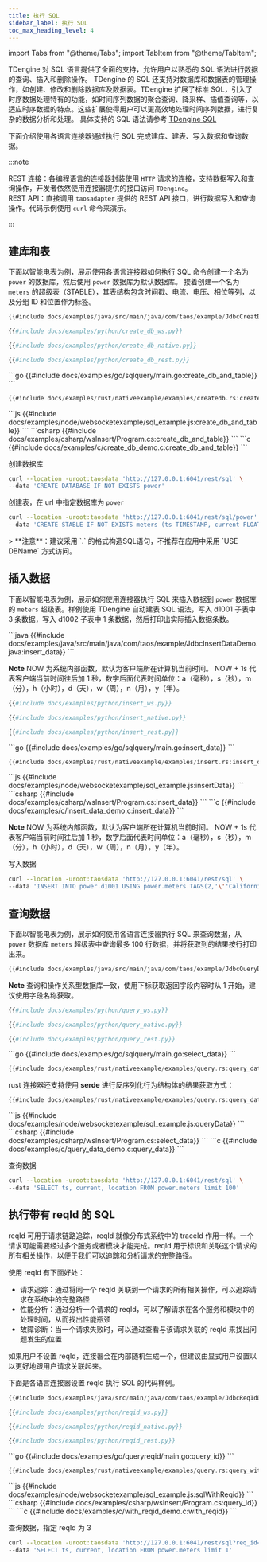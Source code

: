 ```yaml
---
title: 执行 SQL
sidebar_label: 执行 SQL
toc_max_heading_level: 4
---
```


import Tabs from "@theme/Tabs";
import TabItem from "@theme/TabItem";

TDengine 对 SQL 语言提供了全面的支持，允许用户以熟悉的 SQL 语法进行数据的查询、插入和删除操作。 TDengine 的 SQL 还支持对数据库和数据表的管理操作，如创建、修改和删除数据库及数据表。TDengine 扩展了标准 SQL，引入了时序数据处理特有的功能，如时间序列数据的聚合查询、降采样、插值查询等，以适应时序数据的特点。这些扩展使得用户可以更高效地处理时间序列数据，进行复杂的数据分析和处理。 具体支持的 SQL 语法请参考  [TDengine SQL](../../reference/taos-sql/)  

下面介绍使用各语言连接器通过执行 SQL 完成建库、建表、写入数据和查询数据。

:::note

REST 连接：各编程语言的连接器封装使用 `HTTP` 请求的连接，支持数据写入和查询操作，开发者依然使用连接器提供的接口访问 `TDengine`。  
REST API：直接调用 `taosadapter` 提供的 REST API 接口，进行数据写入和查询操作。代码示例使用 `curl` 命令来演示。

:::


## 建库和表
下面以智能电表为例，展示使用各语言连接器如何执行 SQL 命令创建一个名为 `power` 的数据库，然后使用 `power` 数据库为默认数据库。
接着创建一个名为 `meters` 的超级表（STABLE），其表结构包含时间戳、电流、电压、相位等列，以及分组 ID 和位置作为标签。

<Tabs defaultValue="java" groupId="lang">
<TabItem value="java" label="Java">

```java
{{#include docs/examples/java/src/main/java/com/taos/example/JdbcCreatDBDemo.java:create_db_and_table}}
```

</TabItem>
<TabItem label="Python" value="python">

```python title="Websocket 连接"
{{#include docs/examples/python/create_db_ws.py}}
```

```python title="原生连接"
{{#include docs/examples/python/create_db_native.py}}
```

```python title="Rest 连接"
{{#include docs/examples/python/create_db_rest.py}}
```
</TabItem>
<TabItem label="Go" value="go">
```go
{{#include docs/examples/go/sqlquery/main.go:create_db_and_table}}
```
</TabItem>
<TabItem label="Rust" value="rust">

```rust
{{#include docs/examples/rust/nativeexample/examples/createdb.rs:create_db_and_table}}
```

</TabItem>
<TabItem label="Node.js" value="node">
```js
{{#include docs/examples/node/websocketexample/sql_example.js:create_db_and_table}}
```
</TabItem>
<TabItem label="C#" value="csharp">
```csharp
{{#include docs/examples/csharp/wsInsert/Program.cs:create_db_and_table}}
```
</TabItem>
<TabItem label="C" value="c">
```c
{{#include docs/examples/c/create_db_demo.c:create_db_and_table}}
```
</TabItem>
<TabItem label="REST API" value="rest">

创建数据库

```bash
curl --location -uroot:taosdata 'http://127.0.0.1:6041/rest/sql' \
--data 'CREATE DATABASE IF NOT EXISTS power'
```

创建表，在 url 中指定数据库为 `power`

```bash
curl --location -uroot:taosdata 'http://127.0.0.1:6041/rest/sql/power' \
--data 'CREATE STABLE IF NOT EXISTS meters (ts TIMESTAMP, current FLOAT, voltage INT, phase FLOAT) TAGS (groupId INT, location BINARY(24))'
```

</TabItem>
</Tabs>
> **注意**：建议采用 `<dbName>.<tableName>` 的格式构造SQL语句，不推荐在应用中采用 `USE DBName` 方式访问。

## 插入数据
下面以智能电表为例，展示如何使用连接器执行 SQL 来插入数据到 `power` 数据库的 `meters` 超级表。样例使用 TDengine 自动建表 SQL 语法，写入 d1001 子表中 3 条数据，写入 d1002 子表中 1 条数据，然后打印出实际插入数据条数。

<Tabs defaultValue="java" groupId="lang">
<TabItem value="java" label="Java">
```java
{{#include docs/examples/java/src/main/java/com/taos/example/JdbcInsertDataDemo.java:insert_data}}
```

**Note**
NOW 为系统内部函数，默认为客户端所在计算机当前时间。 NOW + 1s 代表客户端当前时间往后加 1 秒，数字后面代表时间单位：a（毫秒），s（秒），m（分），h（小时），d（天），w（周），n（月），y（年）。


</TabItem>
<TabItem label="Python" value="python">

```python title="Websocket 连接"
{{#include docs/examples/python/insert_ws.py}}
```

```python title="原生连接"
{{#include docs/examples/python/insert_native.py}}
```

```python title="Rest 连接"
{{#include docs/examples/python/insert_rest.py}}
```

</TabItem>
<TabItem label="Go" value="go">
```go
{{#include docs/examples/go/sqlquery/main.go:insert_data}}
```
</TabItem>
<TabItem label="Rust" value="rust">

```rust
{{#include docs/examples/rust/nativeexample/examples/insert.rs:insert_data}}
```

</TabItem>
<TabItem label="Node.js" value="node">
```js
{{#include docs/examples/node/websocketexample/sql_example.js:insertData}}
```
</TabItem>
<TabItem label="C#" value="csharp">
```csharp
{{#include docs/examples/csharp/wsInsert/Program.cs:insert_data}}
```
</TabItem>
<TabItem label="C" value="c">
```c
{{#include docs/examples/c/insert_data_demo.c:insert_data}}
```

**Note**
NOW 为系统内部函数，默认为客户端所在计算机当前时间。 NOW + 1s 代表客户端当前时间往后加 1 秒，数字后面代表时间单位：a（毫秒），s（秒），m（分），h（小时），d（天），w（周），n（月），y（年）。
</TabItem>
<TabItem label="REST API" value="rest">

写入数据

```bash
curl --location -uroot:taosdata 'http://127.0.0.1:6041/rest/sql' \
--data 'INSERT INTO power.d1001 USING power.meters TAGS(2,'\''California.SanFrancisco'\'') VALUES (NOW + 1a, 10.30000, 219, 0.31000) (NOW + 2a, 12.60000, 218, 0.33000) (NOW + 3a, 12.30000, 221, 0.31000) power.d1002 USING power.meters TAGS(3, '\''California.SanFrancisco'\'') VALUES (NOW + 1a, 10.30000, 218, 0.25000)'
```

</TabItem>
</Tabs>

## 查询数据
下面以智能电表为例，展示如何使用各语言连接器执行 SQL 来查询数据，从 `power` 数据库 `meters` 超级表中查询最多 100 行数据，并将获取到的结果按行打印出来。  

<Tabs defaultValue="java" groupId="lang">
<TabItem label="Java" value="java">

```java
{{#include docs/examples/java/src/main/java/com/taos/example/JdbcQueryDemo.java:query_data}}
```

**Note** 查询和操作关系型数据库一致，使用下标获取返回字段内容时从 1 开始，建议使用字段名称获取。

</TabItem>
<TabItem label="Python" value="python">

```python title="Websocket 连接"
{{#include docs/examples/python/query_ws.py}}
```

```python title="原生连接"
{{#include docs/examples/python/query_native.py}}
```

```python title="Rest 连接"
{{#include docs/examples/python/query_rest.py}}
```
</TabItem>
<TabItem label="Go" value="go">
```go
{{#include docs/examples/go/sqlquery/main.go:select_data}}
```
</TabItem>
<TabItem label="Rust" value="rust">

```rust
{{#include docs/examples/rust/nativeexample/examples/query.rs:query_data}}
```

rust 连接器还支持使用 **serde** 进行反序列化行为结构体的结果获取方式：
```rust
{{#include docs/examples/rust/nativeexample/examples/query.rs:query_data_2}}
```

</TabItem>
<TabItem label="Node.js" value="node">
```js
{{#include docs/examples/node/websocketexample/sql_example.js:queryData}}
```
</TabItem>
<TabItem label="C#" value="csharp">
```csharp
{{#include docs/examples/csharp/wsInsert/Program.cs:select_data}}
```
</TabItem>
<TabItem label="C" value="c">
```c
{{#include docs/examples/c/query_data_demo.c:query_data}}
```
</TabItem>
<TabItem label="REST API" value="rest">

查询数据

```bash
curl --location -uroot:taosdata 'http://127.0.0.1:6041/rest/sql' \
--data 'SELECT ts, current, location FROM power.meters limit 100'
```

</TabItem>
</Tabs>

## 执行带有 reqId 的 SQL

reqId 可用于请求链路追踪，reqId 就像分布式系统中的 traceId 作用一样。一个请求可能需要经过多个服务或者模块才能完成。reqId 用于标识和关联这个请求的所有相关操作，以便于我们可以追踪和分析请求的完整路径。

使用 reqId 有下面好处：
- 请求追踪：通过将同一个 reqId 关联到一个请求的所有相关操作，可以追踪请求在系统中的完整路径
- 性能分析：通过分析一个请求的 reqId，可以了解请求在各个服务和模块中的处理时间，从而找出性能瓶颈
- 故障诊断：当一个请求失败时，可以通过查看与该请求关联的 reqId 来找出问题发生的位置

如果用户不设置 reqId，连接器会在内部随机生成一个，但建议由显式用户设置以以更好地跟用户请求关联起来。

下面是各语言连接器设置 reqId 执行 SQL 的代码样例。

<Tabs defaultValue="java" groupId="lang">
<TabItem label="Java" value="java">

```java
{{#include docs/examples/java/src/main/java/com/taos/example/JdbcReqIdDemo.java:with_reqid}}
```

</TabItem>
<TabItem label="Python" value="python">

```python title="Websocket 连接"
{{#include docs/examples/python/reqid_ws.py}}
```

```python title="原生连接"
{{#include docs/examples/python/reqid_native.py}}
```

```python title="Rest 连接"
{{#include docs/examples/python/reqid_rest.py}}
```

</TabItem>
<TabItem label="Go" value="go">
```go
{{#include docs/examples/go/queryreqid/main.go:query_id}}
```
</TabItem>
<TabItem label="Rust" value="rust">

```rust
{{#include docs/examples/rust/nativeexample/examples/query.rs:query_with_req_id}}
```

</TabItem>
<TabItem label="Node.js" value="node">
```js
{{#include docs/examples/node/websocketexample/sql_example.js:sqlWithReqid}}
```
</TabItem>
<TabItem label="C#" value="csharp">
```csharp
{{#include docs/examples/csharp/wsInsert/Program.cs:query_id}}
```
</TabItem>
<TabItem label="C" value="c">
```c
{{#include docs/examples/c/with_reqid_demo.c:with_reqid}}
```
</TabItem>
<TabItem label="REST API" value="rest">

查询数据，指定 reqId 为 3

```bash
curl --location -uroot:taosdata 'http://127.0.0.1:6041/rest/sql?req_id=3' \
--data 'SELECT ts, current, location FROM power.meters limit 1'
```

</TabItem>
</Tabs>
